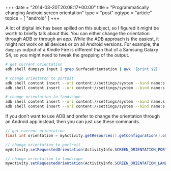 +++
date = "2014-03-20T20:08:17+00:00"
title = "Programmatically changing Android screen orientation"
type = "post"
ogtype = "article"
topics = [ "android" ]
+++

A lot of digital ink has been spilled on this subject, so I figured it might be worth to briefly talk about this. You can either change the orientation through ADB or through an app. While the ADB approach is the easiest, it might not work on all devices or on all Android versions. For example, the `dumpsys` output of a Kindle Fire is different than that of a Samsung Galaxy S4, so you might need to tweak the grepping of the output.

```bash
# get current orientation
adb shell dumpsys input | grep SurfaceOrientation | awk '{print $2}'

# change orientaton to portait
adb shell content insert --uri content://settings/system --bind name:s:accelerometer_rotation --bind value:i:0
adb shell content insert --uri content://settings/system --bind name:s:user_rotation --bind value:i:0

# change orientation to landscape
adb shell content insert --uri content://settings/system --bind name:s:accelerometer_rotation --bind value:i:0
adb shell content insert --uri content://settings/system --bind name:s:user_rotation --bind value:i:1
```

If you don’t want to use ADB and prefer to change the orientation through an Android app instead, then you can just use these commands.

```java
// get current orientation
final int orientation = myActivity.getResources().getConfiguration().orientation;

// change orientation to portrait
myActivity.setRequestedOrientation(ActivityInfo.SCREEN_ORIENTATION_PORTRAIT);

// change orientation to landscape
myActivity.setRequestedOrientation(ActivityInfo.SCREEN_ORIENTATION_LANDSCAPE);
```
